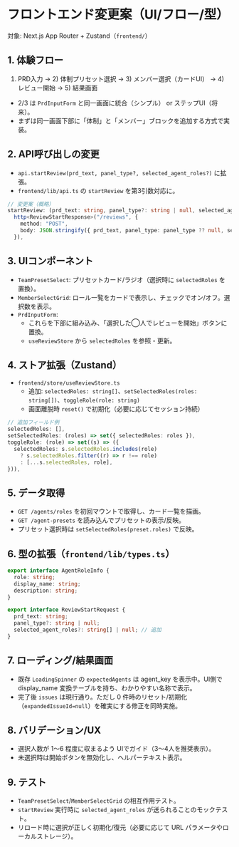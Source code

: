 # フロントエンド変更案（UI/フロー/型）

対象: Next.js App Router + Zustand（`frontend/`）

## 1. 体験フロー
1) PRD入力 → 2) 体制プリセット選択 → 3) メンバー選択（カードUI） → 4) レビュー開始 → 5) 結果画面

- 2/3 は `PrdInputForm` と同一画面に統合（シンプル） or ステップUI（将来）。
- まずは同一画面下部に「体制」と「メンバー」ブロックを追加する方式で実装。

## 2. API呼び出しの変更
- `api.startReview(prd_text, panel_type?, selected_agent_roles?)` に拡張。
- `frontend/lib/api.ts` の `startReview` を第3引数対応に。

```ts
// 変更案（概略）
startReview: (prd_text: string, panel_type?: string | null, selected_agent_roles?: string[] | null) =>
  http<ReviewStartResponse>("/reviews", {
    method: "POST",
    body: JSON.stringify({ prd_text, panel_type: panel_type ?? null, selected_agent_roles: selected_agent_roles ?? null }),
  }),
```

## 3. UIコンポーネント
- `TeamPresetSelect`: プリセットカード/ラジオ（選択時に `selectedRoles` を置換）。
- `MemberSelectGrid`: ロール一覧をカードで表示し、チェックでオン/オフ。選択数を表示。
- `PrdInputForm`:
  - これらを下部に組み込み、「選択した◯人でレビューを開始」ボタンに置換。
  - `useReviewStore` から `selectedRoles` を参照・更新。

## 4. ストア拡張（Zustand）
- `frontend/store/useReviewStore.ts`
  - 追加: `selectedRoles: string[]`、`setSelectedRoles(roles: string[])`、`toggleRole(role: string)`
  - 画面離脱時 `reset()` で初期化（必要に応じてセッション持続）

```ts
// 追加フィールド例
selectedRoles: [],
setSelectedRoles: (roles) => set({ selectedRoles: roles }),
toggleRole: (role) => set((s) => ({
  selectedRoles: s.selectedRoles.includes(role)
    ? s.selectedRoles.filter((r) => r !== role)
    : [...s.selectedRoles, role],
})),
```

## 5. データ取得
- `GET /agents/roles` を初回マウントで取得し、カード一覧を描画。
- `GET /agent-presets` を読み込んでプリセットの表示/反映。
- プリセット選択時は `setSelectedRoles(preset.roles)` で反映。

## 6. 型の拡張（`frontend/lib/types.ts`）
```ts
export interface AgentRoleInfo {
  role: string;
  display_name: string;
  description: string;
}

export interface ReviewStartRequest {
  prd_text: string;
  panel_type?: string | null;
  selected_agent_roles?: string[] | null; // 追加
}
```

## 7. ローディング/結果画面
- 既存 `LoadingSpinner` の `expectedAgents` は agent_key を表示中。UI側で display_name 変換テーブルを持ち、わかりやすい名称で表示。
- 完了後 `issues` は現行通り。ただし 0 件時のリセット/初期化（`expandedIssueId=null`）を確実にする修正を同時実施。

## 8. バリデーション/UX
- 選択人数が 1〜6 程度に収まるよう UIでガイド（3〜4人を推奨表示）。
- 未選択時は開始ボタンを無効化し、ヘルパーテキスト表示。

## 9. テスト
- `TeamPresetSelect`/`MemberSelectGrid` の相互作用テスト。
- `startReview` 実行時に `selected_agent_roles` が送られることのモックテスト。
- リロード時に選択が正しく初期化/復元（必要に応じて URL パラメータやローカルストレージ）。
